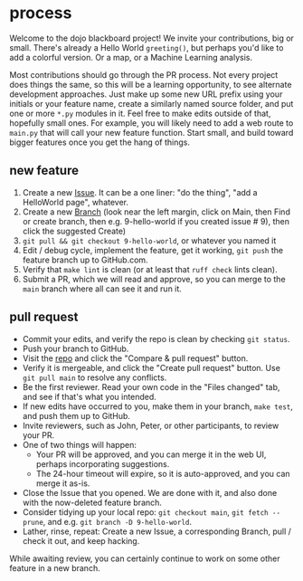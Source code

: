 
# process

Welcome to the dojo blackboard project!
We invite your contributions, big or small.
There's already a Hello World `greeting()`,
but perhaps you'd like to add a colorful version.
Or a map, or a Machine Learning analysis.

Most contributions should go through the PR process.
Not every project does things the same, so this will be a
learning  opportunity, to see alternate development approaches.
Just make up some new URL prefix using your initials or your feature name,
create a similarly named source folder, and put one or more `*.py` modules in it.
Feel free to make edits outside of that, hopefully small ones.
For example, you will likely need to add a web route to `main.py`
that will call your new feature function.
Start small, and build toward bigger features once you get the hang of things.

## new feature

1. Create a new [Issue](https://github.com/jhanley634/dojo-blackboard/issues). It can be a one liner: "do the thing", "add a HelloWorld page", whatever.
2. Create a new [Branch](https://github.com/jhanley634/dojo-blackboard/branches/all?query=99-new-branch) (look near the left margin, click on Main, then Find or create branch, then e.g. 9-hello-world if you created issue # 9), then click the suggested Create)
3. `git pull && git checkout 9-hello-world`, or whatever you named it
4. Edit / debug cycle, implement the feature, get it working, `git push` the feature branch up to GitHub.com.
5. Verify that `make lint` is clean (or at least that `ruff check` lints clean).
6. Submit a PR, which we will read and approve, so you can merge to the `main` branch where all can see it and run it.

## pull request

- Commit your edits, and verify the repo is clean by checking `git status`.
- Push your branch to GitHub.
- Visit the [repo](https://github.com/jhanley634/dojo-blackboard) and click the "Compare & pull request" button.
- Verify it is mergeable, and click the "Create pull request" button. Use `git pull main` to resolve any conflicts.
- Be the first reviewer. Read your own code in the "Files changed" tab, and see if that's what you intended.
- If new edits have occurred to you, make them in your branch, `make test`, and push them up to GitHub.
- Invite reviewers, such as John, Peter, or other participants, to review your PR.
- One of two things will happen:
  - Your PR will be approved, and you can merge it in the web UI, perhaps incorporating suggestions.
  - The 24-hour timeout will expire, so it is auto-approved, and you can merge it as-is.
- Close the Issue that you opened. We are done with it, and also done with the now-deleted feature branch.
- Consider tidying up your local repo: `git checkout main`, `git fetch --prune`, and e.g. `git branch -D 9-hello-world`.
- Lather, rinse, repeat: Create a new Issue, a corresponding Branch, pull / check it out, and keep hacking.

While awaiting review, you can certainly continue to work on some other feature in a new branch.

